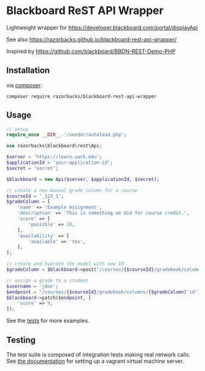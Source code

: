 # Blackboard ReST API Wrapper

Lightweight wrapper for https://developer.blackboard.com/portal/displayApi

See also https://razorbacks.github.io/blackboard-rest-api-wrapper/

Inspired by https://github.com/blackboard/BBDN-REST-Demo-PHP

## Installation

via [composer][2]:

    composer require razorbacks/blackboard-rest-api-wrapper

## Usage

```php
// setup
require_once __DIR__.'/vendor/autoload.php';

use razorbacks\blackboard\rest\Api;

$server = 'https://learn.uark.edu';
$applicationId = 'your-application-id';
$secret = 'secret';

$blackboard = new Api($server, $applicationId, $secret);

// create a new manual grade column for a course
$courseId = '_123_1';
$gradeColumn = [
    'name' => 'Example Assignment',
    'description' => 'This is something we did for course credit.',
    'score' => [
        'possible' => 10,
    ],
    'availability' => [
        'available' => 'Yes',
    ],
];

// create and hydrate the model with new ID
$gradeColumn = $blackboard->post("/courses/{$courseId}/gradebook/columns", $gradeColumn);

// assign a grade to a student
$username = 'jdoe';
$endpoint = "/courses/{$courseId}/gradebook/columns/{$gradeColumn['id']}/users/userName:$username";
$blackboard->patch($endpoint, [
    'score' => 9,
]);
```

See the [tests](./tests) for more examples.

## Testing

The test suite is composed of integration tests making real network calls.
See [the documentation][1] for setting up a vagrant virtual machine server.

[1]:https://community.blackboard.com/docs/DOC-1649-developer-virtual-machine
[2]:https://getcomposer.org/
